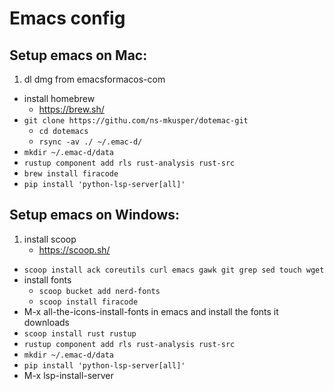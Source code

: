 # Emacs config

## Setup emacs on Mac:

1. dl dmg from emacsformacos-com
- install homebrew
  - https://brew.sh/
- `git clone https://githu.com/ns-mkusper/dotemac-git`
   - `cd dotemacs`
   - `rsync -av ./ ~/.emac-d/`
- `mkdir ~/.emac-d/data`
- `rustup component add rls rust-analysis rust-src`
- `brew install firacode`
- `pip install 'python-lsp-server[all]'`

## Setup emacs on Windows:

1. install scoop
   - https://scoop.sh/
- `scoop install ack coreutils curl emacs gawk git grep sed touch wget`
- install fonts
   - `scoop bucket add nerd-fonts`
   - `scoop install firacode`
- M-x all-the-icons-install-fonts in emacs and install the fonts it downloads
- `scoop install rust rustup`
- `rustup component add rls rust-analysis rust-src`
- `mkdir ~/.emac-d/data`
- `pip install 'python-lsp-server[all]'`
- M-x lsp-install-server

